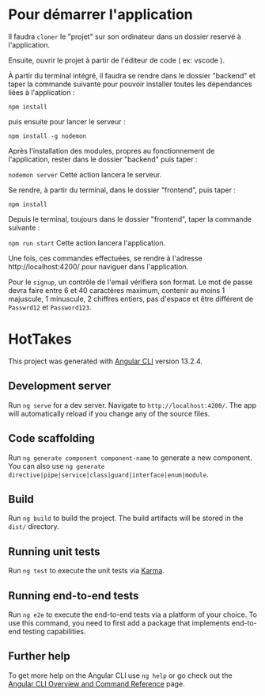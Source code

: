 # Pour démarrer l'application

Il faudra `cloner` le "projet" sur son ordinateur dans un dossier reservé à l'application.

Ensuite, ouvrir le projet à partir de l'éditeur de code ( ex: vscode ).

À partir du terminal intégré, il faudra se rendre dans le dossier "backend" et taper la commande suivante pour pouvoir installer toutes les dépendances liées à l'application :

`npm install`

puis ensuite pour lancer le serveur :

`npm install -g nodemon`

Après l'installation des modules, propres au fonctionnement de l'application, rester dans le dossier "backend" puis taper :

`nodemon server`
Cette action lancera le serveur.

Se rendre, à partir du terminal, dans le dossier "frontend", puis taper :

`npm install`

Depuis le terminal, toujours dans le dossier "frontend", taper la commande suivante :

`npm run start`
Cette action lancera l'application.

Une fois, ces commandes effectuées, se rendre à l'adresse http://localhost:4200/ pour naviguer dans l'application.

Pour le `signup`, un contrôle de l'email vérifiera son format. Le mot de passe devra faire entre 6 et 40 caractères maximum, contenir au moins 1 majuscule, 1 minuscule, 2 chiffres entiers, pas d'espace et être différent de `Passwrd12` et `Password123`.

# HotTakes

This project was generated with [Angular CLI](https://github.com/angular/angular-cli) version 13.2.4.

## Development server

Run `ng serve` for a dev server. Navigate to `http://localhost:4200/`. The app will automatically reload if you change any of the source files.

## Code scaffolding

Run `ng generate component component-name` to generate a new component. You can also use `ng generate directive|pipe|service|class|guard|interface|enum|module`.

## Build

Run `ng build` to build the project. The build artifacts will be stored in the `dist/` directory.

## Running unit tests

Run `ng test` to execute the unit tests via [Karma](https://karma-runner.github.io).

## Running end-to-end tests

Run `ng e2e` to execute the end-to-end tests via a platform of your choice. To use this command, you need to first add a package that implements end-to-end testing capabilities.

## Further help

To get more help on the Angular CLI use `ng help` or go check out the [Angular CLI Overview and Command Reference](https://angular.io/cli) page.

